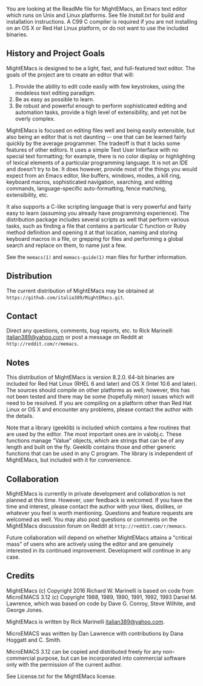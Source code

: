 You are looking at the ReadMe file for MightEMacs, an Emacs text editor which
runs on Unix and Linux platforms.  See file *Install.txt* for build and
installation instructions.  A C99 C compiler is required if you are not
installing on an OS X or Red Hat Linux platform, or do not want to use the
included binaries.

History and Project Goals
-------------------------
MightEMacs is designed to be a light, fast, and full-featured text editor.  The
goals of the project are to create an editor that will:

1. Provide the ability to edit code easily with few keystrokes, using the
   modeless text editing paradigm.
2. Be as easy as possible to learn.
3. Be robust and powerful enough to perform sophisticated editing and automation
   tasks, provide a high level of extensibility, and yet not be overly complex.

MightEMacs is focused on editing files well and being easily extensible, but
also being an editor that is not daunting -- one that can be learned fairly
quickly by the average programmer.  The tradeoff is that it lacks some features
of other editors.  It uses a simple Text User Interface with no special text
formatting; for example, there is no color display or highlighting of lexical
elements of a particular programming language.  It is not an IDE and doesn't try
to be.  It does however, provide most of the things you would expect from an
Emacs editor, like buffers, windows, modes, a kill ring, keyboard macros,
sophisticated navigation, searching, and editing commands, language-specific
auto-formatting, fence matching, extensibility, etc.

It also supports a C-like scripting language that is very powerful and fairly
easy to learn (assuming you already have programming experience).  The
distribution package includes several scripts as well that perform various
tasks, such as finding a file that contains a particular C function or Ruby
method definition and opening it at that location, naming and storing keyboard
macros in a file, or grepping for files and performing a global search and
replace on them, to name just a few.  

See the `memacs(1)` and `memacs-guide(1)` man files for further information.

Distribution
------------
The current distribution of MightEMacs may be obtained at
`https://github.com/italia389/MightEMacs.git`.

Contact
-------
Direct any questions, comments, bug reports, etc. to Rick Marinelli
<italian389@yahoo.com> or post a message on Reddit at
`http://reddit.com/r/memacs`.

Notes
-----
This distribution of MightEMacs is version 8.2.0.   64-bit binaries are included
for Red Hat Linux (RHEL 6 and later) and OS X (Intel 10.6 and later).  The
sources should compile on other platforms as well; however, this has not been
tested and there may be some (hopefully minor) issues which will need to be
resolved.  If you are compiling on a platform other than Red Hat Linux or OS X
and encounter any problems, please contact the author with the details.

Note that a library (geeklib) is included which contains a few routines that are
used by the editor.  The most important ones are in valobj.c.  These functions
manage "Value" objects, which are strings that can be of any length and built on
the fly.  Geeklib contains those and other generic functions that can be used in
any C program.  The library is independent of MightEMacs, but included with it
for convenience.

Collaboration
-------------
MightEMacs is currently in private development and collaboration is not planned
at this time.  However, user feedback is welcomed.  If you have the time and
interest, please contact the author with your likes, dislikes, or whatever you
feel is worth mentioning.  Questions and feature requests are welcomed as well.
You may also post questions or comments on the MightEMacs discussion forum on
Reddit at `http://reddit.com/r/memacs`.

Future collaboration will depend on whether MightEMacs attains a "critical mass"
of users who are actively using the editor and are genuinely interested in its
continued improvement.  Development will continue in any case.

Credits
-------
MightEMacs (c) Copyright 2016 Richard W. Marinelli is based on code from
MicroEMACS 3.12 (c) Copyright 1988, 1989, 1990, 1991, 1992, 1993 Daniel M.
Lawrence, which was based on code by Dave G. Conroy, Steve Wilhite, and George
Jones.

MightEMacs is written by Rick Marinelli <italian389@yahoo.com>.

MicroEMACS was written by Dan Lawrence with contributions by Dana Hoggatt
and C. Smith.

MicroEMACS 3.12 can be copied and distributed freely for any non-commercial
purpose, but can be incorporated into commercial software only with the
permission of the current author.

See License.txt for the MightEMacs license.
